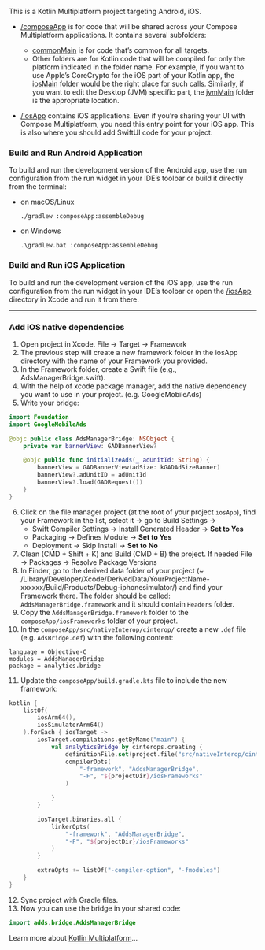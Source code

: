 This is a Kotlin Multiplatform project targeting Android, iOS.

* [/composeApp](./composeApp/src) is for code that will be shared across your Compose Multiplatform
  applications.
  It contains several subfolders:
    - [commonMain](./composeApp/src/commonMain/kotlin) is for code that’s common for all targets.
    - Other folders are for Kotlin code that will be compiled for only the platform indicated in the
      folder name.
      For example, if you want to use Apple’s CoreCrypto for the iOS part of your Kotlin app,
      the [iosMain](./composeApp/src/iosMain/kotlin) folder would be the right place for such calls.
      Similarly, if you want to edit the Desktop (JVM) specific part,
      the [jvmMain](./composeApp/src/jvmMain/kotlin)
      folder is the appropriate location.

* [/iosApp](./iosApp/iosApp) contains iOS applications. Even if you’re sharing your UI with Compose
  Multiplatform,
  you need this entry point for your iOS app. This is also where you should add SwiftUI code for
  your project.

### Build and Run Android Application

To build and run the development version of the Android app, use the run configuration from the run
widget
in your IDE’s toolbar or build it directly from the terminal:

- on macOS/Linux
  ```shell
  ./gradlew :composeApp:assembleDebug
  ```
- on Windows
  ```shell
  .\gradlew.bat :composeApp:assembleDebug
  ```

### Build and Run iOS Application

To build and run the development version of the iOS app, use the run configuration from the run
widget
in your IDE’s toolbar or open the [/iosApp](./iosApp) directory in Xcode and run it from there.

---

### Add iOS native dependencies

1. Open project in Xcode. File -> Target -> Framework
2. The previous step will create a new framework folder in the iosApp directory with the name of
   your Framework you provided.
3. In the Framework folder, create a Swift file (e.g., AdsManagerBridge.swift).
4. With the help of xcode package manager, add the native dependency you want to use in your
   project. (e.g. GoogleMobileAds)
5. Write your bridge:

```swift
import Foundation
import GoogleMobileAds

@objc public class AdsManagerBridge: NSObject {
    private var bannerView: GADBannerView?

    @objc public func initializeAds(_ adUnitId: String) {
        bannerView = GADBannerView(adSize: kGADAdSizeBanner)
        bannerView?.adUnitID = adUnitId
        bannerView?.load(GADRequest())
    }
}
```

6. Click on the file manager project (at the root of your project `iosApp`), find your Framework in
   the list, select it -> go to Build Settings ->
    - Swift Compiler Settings -> Install Generated Header -> **Set to Yes**
    - Packaging -> Defines Module -> **Set to Yes**
    - Deployment -> Skip Install -> **Set to No**
7. Clean (CMD + Shift + K) and Build (CMD + B) the project. If needed File -> Packages -> Resolve
   Package Versions
8. In Finder, go to the derived data folder of your project
   (~
   /Library/Developer/Xcode/DerivedData/YourProjectName-xxxxxx/Build/Products/Debug-iphonesimulator/)
   and find your Framework there. The folder should be called: `AddsManagerBridge.framework` and it
   should contain `Headers` folder.
9. Copy the `AddsManagerBridge.framework` folder to the `composeApp/iosFrameworks` folder of your
   project.
10. In the `composeApp/src/nativeInterop/cinterop/` create a new `.def` file (e.g.
    `AdsBridge.def`) with the following content:

```
language = Objective-C
modules = AddsManagerBridge
package = analytics.bridge
```

11. Update the `composeApp/build.gradle.kts` file to include the new framework:

```kotlin
kotlin {
    listOf(
        iosArm64(),
        iosSimulatorArm64()
    ).forEach { iosTarget ->
        iosTarget.compilations.getByName("main") {
            val analyticsBridge by cinterops.creating {
                definitionFile.set(project.file("src/nativeInterop/cinterop/AddsBridge.def"))
                compilerOpts(
                    "-framework", "AddsManagerBridge",
                    "-F", "${projectDir}/iosFrameworks"
                )

            }
        }

        iosTarget.binaries.all {
            linkerOpts(
                "-framework", "AddsManagerBridge",
                "-F", "${projectDir}/iosFrameworks"
            )
        }

        extraOpts += listOf("-compiler-option", "-fmodules")
    }
}
```

12. Sync project with Gradle files.
13. Now you can use the bridge in your shared code:

```kotlin
import adds.bridge.AddsManagerBridge
```

Learn more
about [Kotlin Multiplatform](https://www.jetbrains.com/help/kotlin-multiplatform-dev/get-started.html)…